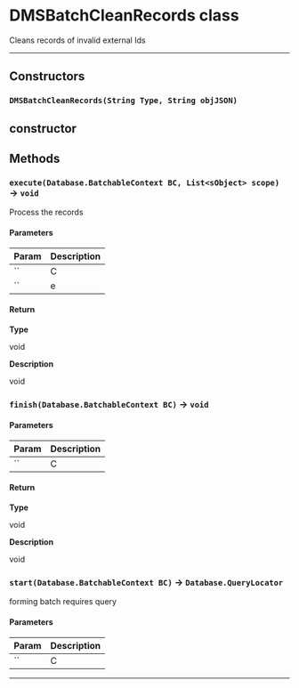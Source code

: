 # DMSBatchCleanRecords class

Cleans records of invalid external Ids

---
## Constructors
### `DMSBatchCleanRecords(String Type, String objJSON)`

constructor
---
## Methods
### `execute(Database.BatchableContext BC, List<sObject> scope)` → `void`

Process the records

#### Parameters
|Param|Description|
|-----|-----------|
|`` | C |
|`` | e |

#### Return

**Type**

void

**Description**

void

### `finish(Database.BatchableContext BC)` → `void`
#### Parameters
|Param|Description|
|-----|-----------|
|`` | C |

#### Return

**Type**

void

**Description**

void

### `start(Database.BatchableContext BC)` → `Database.QueryLocator`

forming batch requires query

#### Parameters
|Param|Description|
|-----|-----------|
|`` | C |

---
